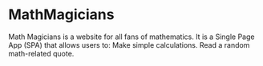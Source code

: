 # MathMagicians
Math Magicians is a website for all fans of mathematics. It is a Single Page App (SPA) that allows users to:  Make simple calculations. Read a random math-related quote.
